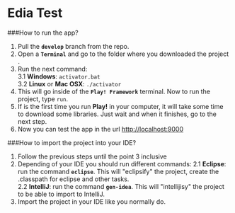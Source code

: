 Edia Test
==================

###How to run the app?

1. Pull the **`develop`** branch from the repo.  
2. Open a **`Terminal`** and go to the folder where you downloaded the project . 
3. Run the next command:  
 3.1 **Windows**: `activator.bat`  
 3.2 **Linux** or **Mac OSX**: `./activator`  
4. This will go inside of the **`Play! Framework`** terminal. Now to run the project, type `run`.
5. If is the first time you run **Play!** in your computer, it will take some time to download some libraries. Just wait and when it finishes, go to the next step.  
6. Now you can test the app in the url [http://localhost:9000]()

###How to import the project into your IDE?

1. Follow the previous steps until the point 3 inclusive
2. Depending of your IDE you should run different commands:
 2.1 **Eclipse**: run the command **`eclipse`**. This will "eclipsify" the project, create the .classpath for eclipse and other tasks.  
 2.2 **IntelliJ**: run the command **`gen-idea`**. This will "intellijisy" the project to be able to import to IntelliJ.  
3. Import the project in your IDE like you normally do.

